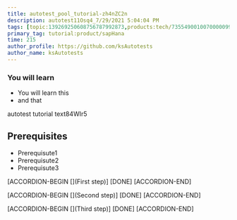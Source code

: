 ```yaml
---
title: autotest_pool_tutorial-zh4nZC2n
description: autotest11Osq4_7/29/2021 5:04:04 PM
tags: [topic:139269250608756787992873,products:tech/73554900100700000996,tutorial:experience/advanced]
primary_tag: tutorial:product/sapHana
time: 215
author_profile: https://github.com/ksAutotests
author_name: ksAutotests
---
```

### You will learn
- You will learn this
- and that

autotest tutorial text84WIr5

## Prerequisites
- Prerequisute1
- Prerequisute2
- Prerequisute3

[ACCORDION-BEGIN [](First step)]
[DONE]
[ACCORDION-END]

[ACCORDION-BEGIN [](Second step)]
[DONE]
[ACCORDION-END]

[ACCORDION-BEGIN [](Third step)]
[DONE]
[ACCORDION-END]

